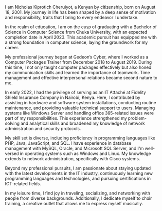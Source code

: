 I am Nicholas Kiprotich Cheruiyot, a Kenyan by citizenship, born on August 18, 2001. My journey in life has been shaped by a deep sense of motivation and responsibility, traits that I bring to every endeavor I undertake.

In the realm of education, I am on the cusp of graduating with a Bachelor of Science in Computer Science from Chuka University, with an expected completion date in April 2023. This academic pursuit has equipped me with a strong foundation in computer science, laying the groundwork for my career.

My professional journey began at Gedeon’s Cyber, where I worked as a Computer Packages Trainer from December 2018 to August 2019. During this time, I not only taught computer packages effectively but also honed my communication skills and learned the importance of teamwork. Time management and effective interpersonal relations became second nature to me.

In early 2022, I had the privilege of serving as an IT Attaché at Fidelity Shield Insurance Company in Nairobi, Kenya. Here, I contributed by assisting in hardware and software system installations, conducting routine maintenance, and providing valuable technical support to users. Managing systems like Windows Server and handling office 365-related issues were part of my responsibilities. This experience strengthened my problem-solving and analytical skills and broadened my knowledge of network administration and security protocols.

My skill set is diverse, including proficiency in programming languages like PHP, Java, JavaScript, and SQL. I have experience in database management with MySQL, Oracle, and Microsoft SQL Server, and I'm well-versed in operating systems such as Windows and Linux. My knowledge extends to network administration, specifically with Cisco systems.

Beyond my professional pursuits, I am passionate about staying updated with the latest developments in the IT industry, continuously learning new programming languages and technologies, and pursuing certifications in ICT-related fields.

In my leisure time, I find joy in traveling, socializing, and networking with people from diverse backgrounds. Additionally, I dedicate myself to choir training, a creative outlet that allows me to express myself musically.
<!---
Ncheruiyot/Ncheruiyot is a ✨ special ✨ repository because its `README.md` (this file) appears on your GitHub profile.
You can click the Preview link to take a look at your changes.
--->
